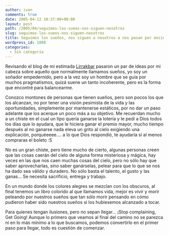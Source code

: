 ```yaml
---
author: ivan
comments: true
date: 2005-04-12 10:37:00+00:00
layout: post
path: /2005/04/seguimos-los-sueos-nos-siguen-nosotros
slug: seguimos-los-sueos-nos-siguen-nosotros
title: Seguimos los sueños, nos siguen a nosotros o nos pasan por encima?
wordpress_id: 1008
categories:
  - Sin categoría
---
```


Revisando el blog de mi estimada [Lirrakbar](https://lirrakbar.blogspot.com/2005/04/just-believe.html) pasaron un par de ideas por mi cabeza sobre aquello que normalmente llamamos sueños, yo soy un soñador empedernido, pero a la vez soy un hombre que se guía por muchos pragmatismos, quizá suene un tanto incoherente, pero es la forma que encontré para balancearme.

Conozco montones de personas que tienen sueños, pero son pocos los que los alcanzan, no por tener una visión pesimista de la vida y las oportunidades, simplemente por mantenerse estáticos, por no dar un paso adelante que los acerque un poco más a su objetivo. Me recuerdan mucho a un chiste en el cual un tipo quería ganarse la lotería y le pedí a Dios todos los días que lo ayudara, que le hiciera ganar el premio mayor, mucho tiempo después al no ganarse nada eleva un grito al cielo exigiendo una explicación, porquéeeee.... a lo que Dios respondió, te ayudaría si al menos compraras el boleto :S

No es un gran chiste, pero tiene mucho de cierto, algunas personas creen que las cosas caerán del cielo de alguna forma misteriosa y mágica, hay veces en las que nos caen muchas cosas del cielo, pero no sólo hay que saber aprovecharlas, sino saber ganárselas, pelear para que lo que se nos ha dado sea válido y duradero. No sólo basta el talento, el gusto y las ganas... Se necesita sacrificio, entrega y trabajo.

En un mundo donde los colores alegres se mezclan con los obscuros, al final tenemos un libro colorido al que llamamos vida, mejor es vivir y morir peleando por nuestros sueños que tan sólo morir pensando en cómo pudieron haber sido nuestros sueños si los hubiesemos alcanzado a tocar.

Para quienes tengan ilusiones, pero no sepan llegar... ¡Stop complaining, Get Going! Aunque lo primero que veamos al final del camino no se parezca ni en lo más mínimo a lo que buscamos, podemos convertirlo en el primer paso para llegar, todo es cuestión de comenzar.

